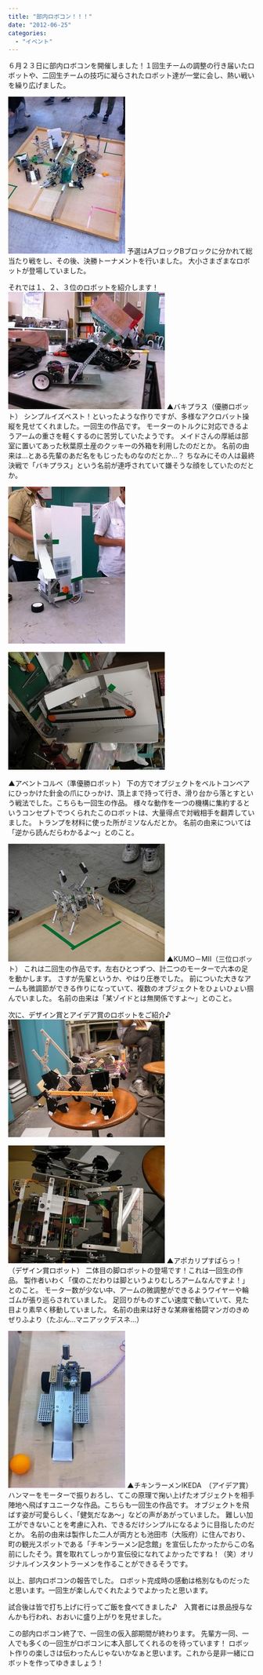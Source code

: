 ```yaml
---
title: "部内ロボコン！！！"
date: "2012-06-25"
categories: 
  - "イベント"
---
```


６月２３日に部内ロボコンを開催しました！１回生チームの調整の行き届いたロボットや、二回生チームの技巧に凝らされたロボット達が一堂に会し、熱い戦いを繰り広げました。

[![599369_123813987759739_1683401947_n.jpg](images/599369_123813987759739_1683401947_n-thumbnail2.jpg)](http://kitrobocon.up.seesaa.net/image/599369_123813987759739_1683401947_n.jpg) 予選はAブロックBブロックに分かれて総当たり戦をし、その後、決勝トーナメントを行いました。 大小さまざまなロボットが登場していました。

それでは１、２、３位のロボットを紹介します！ [![601170_123810437760094_1302730295_n.jpg](images/601170_123810437760094_1302730295_n-thumbnail2.jpg)](http://kitrobocon.up.seesaa.net/image/601170_123810437760094_1302730295_n.jpg) ▲バキプラス（優勝ロボット） シンプルイズベスト！といったような作りですが、多様なアクロバット操縦を見せてくれました。一回生の作品です。 モーターのトルクに対応できるようアームの重さを軽くするのに苦労していたようです。 メイドさんの厚紙は部室に置いてあった秋葉原土産のクッキーの外箱を利用したのだとか。 名前の由来は…とある先輩のあだ名をもじったものなのだとか…？ ちなみにその人は最終決戦で「バキプラス」という名前が連呼されていて嫌そうな顔をしていたのだとか。

[![525874_123810111093460_57009470_n.jpg](images/525874_123810111093460_57009470_n-thumbnail2.jpg)](http://kitrobocon.up.seesaa.net/image/525874_123810111093460_57009470_n.jpg)

[![SANY0365.JPG](images/SANY0365-thumbnail2.JPG)](http://kitrobocon.up.seesaa.net/image/SANY0365.JPG)

▲アベントコルベ（準優勝ロボット） 下の方でオブジェクトをベルトコンベアにひっかけた針金の爪にひっかけ、頂上まで持って行き、滑り台から落とすという戦法でした。こちらも一回生の作品。 様々な動作を一つの機構に集約するというコンセプトでつくられたこのロボットは、大量得点で対戦相手を翻弄していました。 トランプを材料に使った所がミソなんだとか。 名前の由来については「逆から読んだらわかるよ～」とのこと。

[![SANY0332.JPG](images/SANY0332-thumbnail2.JPG)](http://kitrobocon.up.seesaa.net/image/SANY0332.JPG) ▲KUMO－MⅡ（三位ロボット） これは二回生の作品です。左右ひとつずつ、計二つのモーターで六本の足を動かします。 さすが先輩というか、やはり圧巻でした。 前についた大きなアームも微調節ができる作りになっていて、複数のオブジェクトをひょいひょい掴んでいました。 名前の由来は「某ゾイドとは無関係ですよ～」とのこと。

次に、デザイン賞とアイデア賞のロボットをご紹介♪ [![SANY0366.JPG](images/SANY0366-thumbnail2.JPG)](http://kitrobocon.up.seesaa.net/image/SANY0366.JPG)

[![SANY0367.JPG](images/SANY0367-thumbnail2.JPG)](http://kitrobocon.up.seesaa.net/image/SANY0367.JPG) ▲アポカリプすばらっ！（デザイン賞ロボット） 二体目の脚ロボットの登場です！これは一回生の作品。 製作者いわく「僕のこだわりは脚というよりむしろアームなんですよ！」とのこと。 モーター数が少ない中、アームの微調整ができるようワイヤーや輪ゴムが張り巡らされていました。 足回りがものすごい速度で動いていて、見た目より素早く移動していました。 名前の由来は好きな某麻雀格闘マンガのきめぜりふより（たぶん…マニアックデスネ…）

[![598699_123810724426732_247175012_n.jpg](images/598699_123810724426732_247175012_n-thumbnail2.jpg)](http://kitrobocon.up.seesaa.net/image/598699_123810724426732_247175012_n.jpg) ▲チキンラーメンIKEDA　（アイデア賞） ハンマーをモーターで振りおろし、てこの原理で掬い上げたオブジェクトを相手陣地へ飛ばすユニークな作品。こちらも一回生の作品です。 オブジェクトを飛ばす姿が可愛らしく、「健気だなあ～」などの声があがっていました。 難しい加工ができないことを考慮に入れ、できるだけシンプルになるように目指したのだとか。 名前の由来は製作した二人が両方とも池田市（大阪府）に住んでおり、町の観光スポットである「チキンラーメン記念館」を宣伝したかったからこの名前にしたそう。賞を取れてしっかり宣伝役になれてよかったですね！（笑）オリジナルインスタントラーメンを作ることができるそうです。

以上、部内ロボコンの報告でした。 ロボット完成時の感動は格別なものだったと思います。一回生が楽しんでくれたようでよかったと思います。

試合後は皆で打ち上げに行ってご飯を食べてきました♪　入賞者には景品授与なんかも行われ、おおいに盛り上がりを見せました。

この部内ロボコン終了で、一回生の仮入部期間が終わります。 先輩方一同、一人でも多くの一回生がロボコンに本入部してくれるのを待っています！ ロボット作りの楽しさは伝わったんじゃないかなぁと思います。これから是非一緒にロボットを作ってゆきましょう！
